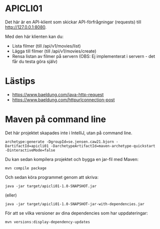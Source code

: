 # APICLI01

Det här är en API-klient som skickar API-förfrågningar (requests) till http://127.0.0.1:8080.

Med den här klienten kan du:
* Lista filmer (till /api/v1/movies/list)
* Lägga till filmer (till /api/v1/movies/create)
* Rensa listan av filmer på servern (OBS: Ej implementerat i servern - det får du testa göra själv)

# Lästips

* https://www.baeldung.com/java-http-request
* https://www.baeldung.com/httpurlconnection-post

# Maven på command line

Det här projektet skapades inte i IntelliJ, utan på command line.

```
archetype:generate -DgroupId=se.jensen.caw21.bjorn -DartifactId=apicli01 -DarchetypeArtifactId=maven-archetype-quickstart -DinteractiveMode=false
```

Du kan sedan kompilera projektet och bygga en jar-fil med Maven:

```
mvn compile package
```

Och sedan köra programmet genom att skriva:

```
java -jar target/apicli01-1.0-SNAPSHOT.jar
```

(eller)

```
java -jar target/apicli01-1.0-SNAPSHOT-jar-with-dependencies.jar
```

För att se vilka versioner av dina dependencies som har uppdateringar:

```
mvn versions:display-dependency-updates
```
